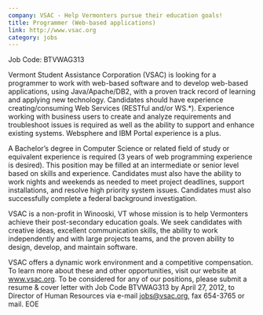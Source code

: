 ```yaml
---
company: VSAC - Help Vermonters pursue their education goals!
title: Programmer (Web-based applications)
link: http://www.vsac.org
category: jobs
---
```



Job Code: BTVWAG313

Vermont Student Assistance Corporation (VSAC) is looking for a programmer to work with web-based software and to develop web-based applications, using Java/Apache/DB2, with a proven track record of learning and applying new technology. Candidates should have experience creating/consuming Web Services (RESTful and/or WS.*). Experience working with business users to create and analyze requirements and troubleshoot issues is required as well as the ability to support and enhance existing systems. Websphere and IBM Portal experience is a plus.

A Bachelor’s degree in Computer Science or related field of study or equivalent experience is required (3 years of web programming experience is desired). This position may be filled at an intermediate or senior level based on skills and experience. Candidates must also have the ability to work nights and weekends as needed to meet project deadlines, support installations, and resolve high priority system issues.  Candidates must also successfully complete a federal background investigation.

VSAC is a non-profit in Winooski, VT whose mission is to help Vermonters achieve their post-secondary education goals. We seek candidates with creative ideas, excellent communication skills, the ability to work independently and with large projects teams, and the proven ability to design, develop, and maintain software.
 
VSAC offers a dynamic work environment and a competitive compensation.  To learn more about these and other opportunities, visit our website at www.vsac.org. To be considered for any of our positions, please submit a resume & cover letter with Job Code BTVWAG313 by April 27, 2012, to Director of Human Resources via e-mail jobs@vsac.org, fax 654-3765 or mail. EOE